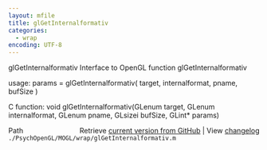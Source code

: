 ```yaml
---
layout: mfile
title: glGetInternalformativ
categories:
  - wrap
encoding: UTF-8
---
```


glGetInternalformativ  Interface to OpenGL function glGetInternalformativ

usage:  params = glGetInternalformativ( target, internalformat, pname, bufSize )

C function:  void glGetInternalformativ(GLenum target, GLenum internalformat, GLenum pname, GLsizei bufSize, GLint\* params)


<div class="code_header" style="text-align:right;">
  <span style="float:left;">Path&nbsp;&nbsp;</span> <span class="counter">Retrieve <a href=
  "https://raw.github.com/Psychtoolbox-3/Psychtoolbox-3/beta/./PsychOpenGL/MOGL/wrap/glGetInternalformativ.m">current version from GitHub</a> | View <a href=
  "https://github.com/Psychtoolbox-3/Psychtoolbox-3/commits/beta/./PsychOpenGL/MOGL/wrap/glGetInternalformativ.m">changelog</a></span>
</div>
<div class="code">
  <code>./PsychOpenGL/MOGL/wrap/glGetInternalformativ.m</code>
</div>

